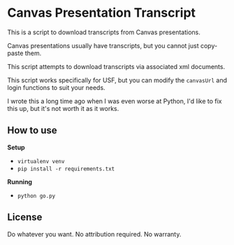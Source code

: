 # Canvas Presentation Transcript

This is a script to download transcripts from Canvas presentations.

Canvas presentations usually have transcripts, but you cannot just copy-paste them.

This script attempts to download transcripts via associated xml documents. 


This script works specifically for USF, but you can modify the `canvasUrl` 
and login functions to suit your needs.


I wrote this a long time ago when I was even worse at Python, I'd like to fix this 
up, but it's not worth it as it works.

## How to use

**Setup**

- `virtualenv venv`
- `pip install -r requirements.txt`

**Running**

- `python go.py`


## License

Do whatever you want. No attribution required. No warranty. 